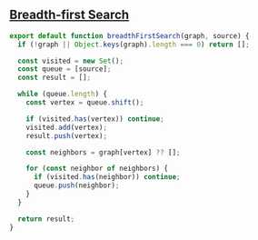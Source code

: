 ## [Breadth-first Search](https://www.greatfrontend.com/questions/algo/breadth-first-search?format=algo)

<!-- notecardId: 1750164122565 -->

```js
export default function breadthFirstSearch(graph, source) {
  if (!graph || Object.keys(graph).length === 0) return [];

  const visited = new Set();
  const queue = [source];
  const result = [];

  while (queue.length) {
    const vertex = queue.shift();

    if (visited.has(vertex)) continue;
    visited.add(vertex);
    result.push(vertex);

    const neighbors = graph[vertex] ?? [];

    for (const neighbor of neighbors) {
      if (visited.has(neighbor)) continue;
      queue.push(neighbor);
    }
  }

  return result;
}
```
